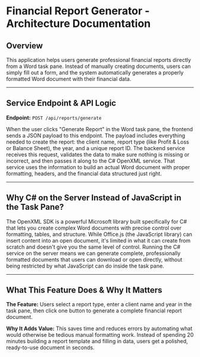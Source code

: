 # Financial Report Generator - Architecture Documentation

## Overview

This application helps users generate professional financial reports directly from a Word task pane. Instead of manually creating documents, users can simply fill out a form, and the system automatically generates a properly formatted Word document with their financial data.

---

## Service Endpoint & API Logic

**Endpoint:** `POST /api/reports/generate`

When the user clicks "Generate Report" in the Word task pane, the frontend sends a JSON payload to this endpoint. The payload includes everything needed to create the report: the client name, report type (like Profit & Loss or Balance Sheet), the year, and a unique report ID. The backend service receives this request, validates the data to make sure nothing is missing or incorrect, and then passes it along to the C# OpenXML service. That service uses the information to build an actual Word document with proper formatting, headers, and the financial data structured just right.

---

## Why C# on the Server Instead of JavaScript in the Task Pane?

The OpenXML SDK is a powerful Microsoft library built specifically for C# that lets you create complex Word documents with precise control over formatting, tables, and structure. While Office.js (the JavaScript library) can insert content into an open document, it's limited in what it can create from scratch and doesn't give you the same level of control. Running the C# service on the server means we can generate complete, professionally formatted documents that users can download or open directly, without being restricted by what JavaScript can do inside the task pane.

---

## What This Feature Does & Why It Matters

**The Feature:** Users select a report type, enter a client name and year in the task pane, then click one button to generate a complete financial report document.

**Why It Adds Value:** This saves time and reduces errors by automating what would otherwise be tedious manual formatting work. Instead of spending 20 minutes building a report template and filling in data, users get a polished, ready-to-use document in seconds.
